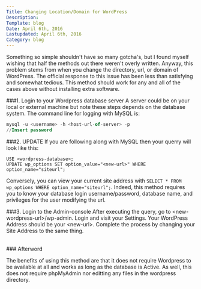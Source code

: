```yaml
---
Title: Changing Location/Domain for WordPress
Description:
Template: blog
Date: April 6th, 2016
Lastupdated: April 6th, 2016
Category: blog
---
```


Something so simple shouldn't have so many gotcha's, but I found myself wishing that
half the methods out there weren't overly written. Anyway, this problem stems from
when you change the directory, url, or domain of WordPress. The official response to this issue
has been less than satisfying and somewhat tedious. 
This method should work for any and all of the cases above without installing extra software.

###1. Login to your Wordpress database server
A server could be on your local or external machine but note these steps depends
on the database system. The command line for logging with MySQL is:

```sql
mysql -u <username> -h <host-url-of-server> -p
//Insert password
```

###2. UPDATE
If you are following along with MySQL then your querry will look like this:
```
USE <wordpress-database>;
UPDATE wp_options SET option_value="<new-url>" WHERE option_name="siteurl";
```
Conversely, you can view your current site address with 
`SELECT * FROM wp_options WHERE option_name="siteurl";`.
Indeed, this method requires you to know your database login username/password, database name, and privileges
for the user modifying the url. 

###3. Login to the Admin-console
After executing the query, go to &lt;new-wordpress-url&gt;/wp-admin. Login and visit your Settings.
Your WordPress Address should be your &lt;new-url&gt;. Complete the process by changing your
Site Address to the same thing.

<br />
### Afterword

The benefits of using this method are that it does not require Wordpress to be available at all and works as long as the database is Active.
As well, this does not require phpMyAdmin nor editting any files in the wordpress directory. 


